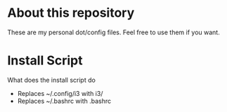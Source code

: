 # About this repository

These are my personal dot/config files.
Feel free to use them if you want.

# Install Script
What does the install script do

- Replaces ~/.config/i3 with i3/
- Replaces ~/.bashrc with .bashrc
